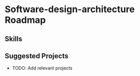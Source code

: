 # Software-design-architecture Roadmap

## Skills

## Suggested Projects
- TODO: Add relevant projects
